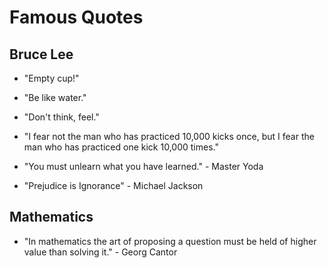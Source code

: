 # Famous Quotes

## Bruce Lee
- "Empty cup!"
- "Be like water."
- "Don't think, feel."
- "I fear not the man who has practiced 10,000 kicks once, but I fear the man who has practiced one kick 10,000 times."


- "You must unlearn what you have learned." - Master Yoda
- "Prejudice is Ignorance" - Michael Jackson

## Mathematics
- "In mathematics the art of proposing a question must be held of higher value than solving it." - Georg Cantor
